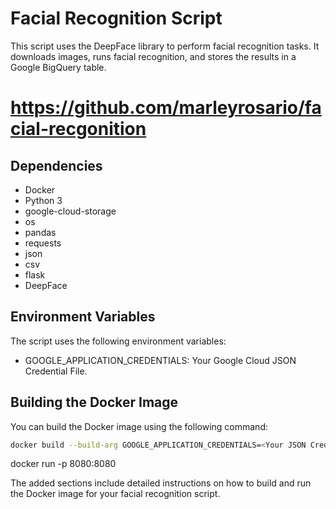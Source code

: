 # Facial Recognition Script

This script uses the DeepFace library to perform facial recognition tasks. It downloads images, runs facial recognition, and stores the results in a Google BigQuery table.

# https://github.com/marleyrosario/facial-recgonition

## Dependencies

- Docker
- Python 3
- google-cloud-storage
- os
- pandas
- requests
- json
- csv
- flask
- DeepFace

## Environment Variables

The script uses the following environment variables:

- GOOGLE_APPLICATION_CREDENTIALS: Your Google Cloud JSON Credential File.

## Building the Docker Image

You can build the Docker image using the following command:

```bash
docker build --build-arg GOOGLE_APPLICATION_CREDENTIALS=<Your JSON Credential File> -t <Your Image Name> .
```

docker run -p 8080:8080 <Your Image Name>

  
The added sections include detailed instructions on how to build and run the Docker image for your facial recognition script.
